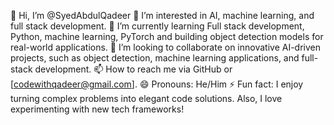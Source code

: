 👋 Hi, I’m @SyedAbdulQadeer
👀 I’m interested in AI, machine learning, and full stack development.
🌱 I’m currently learning Full stack development, Python, machine learning, PyTorch and building object detection models for real-world applications.
💞️ I’m looking to collaborate on innovative AI-driven projects, such as object detection, machine learning applications, and full-stack development.
📫 How to reach me via GitHub or [codewithqadeer@gmail.com].
😄 Pronouns: He/Him
⚡ Fun fact: I enjoy turning complex problems into elegant code solutions. Also, I love experimenting with new tech frameworks!

<!---
CodeWithQadeer/CodeWithQadeer is a ✨ special ✨ repository because its `README.md` (this file) appears on your GitHub profile.
You can click the Preview link to take a look at your changes.
--->
